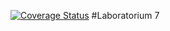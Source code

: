 [![Coverage Status](https://coveralls.io/repos/github/TestowanieAutomatyczneUG/laboratorium-7-tokarzmaciej/badge.svg?branch=main)](https://coveralls.io/github/TestowanieAutomatyczneUG/laboratorium-7-tokarzmaciej?branch=main)
#Laboratorium 7